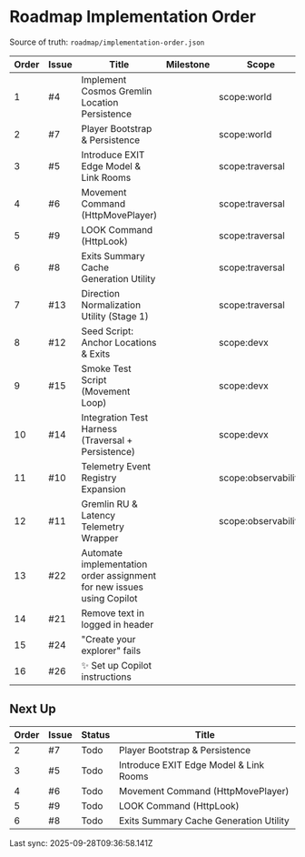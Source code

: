 # Roadmap Implementation Order

Source of truth: `roadmap/implementation-order.json`

| Order | Issue | Title | Milestone | Scope | Type | Status |
| ----- | ----- | ----- | --------- | ----- | ---- | ------ |
| 1 | #4 | Implement Cosmos Gremlin Location Persistence |  | scope:world | feature | Done |
| 2 | #7 | Player Bootstrap & Persistence |  | scope:world | feature | Todo |
| 3 | #5 | Introduce EXIT Edge Model & Link Rooms |  | scope:traversal | feature | Todo |
| 4 | #6 | Movement Command (HttpMovePlayer) |  | scope:traversal | feature | Todo |
| 5 | #9 | LOOK Command (HttpLook) |  | scope:traversal | feature | Todo |
| 6 | #8 | Exits Summary Cache Generation Utility |  | scope:traversal | feature | Todo |
| 7 | #13 | Direction Normalization Utility (Stage 1) |  | scope:traversal | feature | Todo |
| 8 | #12 | Seed Script: Anchor Locations & Exits |  | scope:devx | feature | Todo |
| 9 | #15 | Smoke Test Script (Movement Loop) |  | scope:devx | test | Todo |
| 10 | #14 | Integration Test Harness (Traversal + Persistence) |  | scope:devx | test |  |
| 11 | #10 | Telemetry Event Registry Expansion |  | scope:observability | feature | Todo |
| 12 | #11 | Gremlin RU & Latency Telemetry Wrapper |  | scope:observability | feature | Todo |
| 13 | #22 | Automate implementation order assignment for new issues using Copilot |  |  | enhancement | In progress |
| 14 | #21 | Remove text in logged in header |  |  | enhancement | Todo |
| 15 | #24 | "Create your explorer" fails |  |  | bug | Done |
| 16 | #26 | ✨ Set up Copilot instructions |  |  | enhancement | Todo |

## Next Up

| Order | Issue | Status | Title |
| ----- | ----- | ------ | ----- |
| 2 | #7 | Todo | Player Bootstrap & Persistence |
| 3 | #5 | Todo | Introduce EXIT Edge Model & Link Rooms |
| 4 | #6 | Todo | Movement Command (HttpMovePlayer) |
| 5 | #9 | Todo | LOOK Command (HttpLook) |
| 6 | #8 | Todo | Exits Summary Cache Generation Utility |

Last sync: 2025-09-28T09:36:58.141Z
